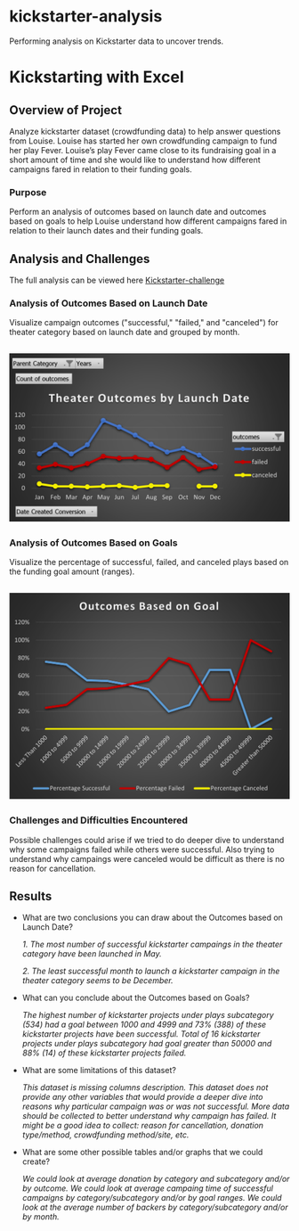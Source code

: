 # kickstarter-analysis
Performing analysis on Kickstarter data to uncover trends.
# Kickstarting with Excel

## Overview of Project
Analyze kickstarter dataset (crowdfunding data) to help answer questions from Louise. 
Louise has started her own crowdfunding campaign to fund her play Fever.
Louise’s play Fever came close to its fundraising goal in a short amount of time and she would like to understand how different campaigns fared in relation to their funding goals.
### Purpose
Perform an analysis of outcomes based on launch date and outcomes based on goals to help Louise understand how different campaigns fared in relation to their launch dates and their funding goals.

## Analysis and Challenges

The full analysis can be viewed here [Kickstarter-challenge](Kickstarter_Challenge.zip)

### Analysis of Outcomes Based on Launch Date

Visualize campaign outcomes ("successful," "failed," and "canceled") for theater category based on launch date and grouped by month.  


![Theater Outcomes vs Launch](Resources/Theater_Outcomes_vs_Launch.png)
---
### Analysis of Outcomes Based on Goals

Visualize the percentage of successful, failed, and canceled plays based on the funding goal amount (ranges).

![Outcomes vs Goals](Resources/Outcomes_vs_Goals.png)  
---
### Challenges and Difficulties Encountered
Possible challenges could arise if we tried to do deeper dive to understand why some campaigns failed while others were successful. Also trying to understand why campaings were canceled would be difficult as there is no reason for cancellation.

## Results

- What are two conclusions you can draw about the Outcomes based on Launch Date?

   *1. The most number of successful kickstarter campaings in the theater category have been launched in May.*
   
   *2. The least successful month to launch a kickstarter campaign in the theater category seems to be December.*

- What can you conclude about the Outcomes based on Goals?

  *The highest number of kickstarter projects under plays subcategory (534) had a goal between 1000 and 4999 and 73% (388) of these kickstarter projects have been successful.
  Total of 16 kickstarter projects under plays subcategory had goal greater than 50000 and 88% (14) of these kickstarter projects failed.*
  
- What are some limitations of this dataset?

  *This dataset is missing columns description. 
  This dataset does not provide any other variables that would provide a deeper dive into reasons why particular campaign was or was not successful. More data should be collected to better understand why campaign has failed. It might be a good idea to collect: reason for cancellation, donation type/method, crowdfunding method/site, etc.*


- What are some other possible tables and/or graphs that we could create?

  *We could look at average donation by category and subcategory and/or by outcome.
  We could look at average campaing time of successful campaigns by category/subcategory and/or by goal ranges.
  We could look at the average number of backers by category/subcategory and/or by month.*
  
